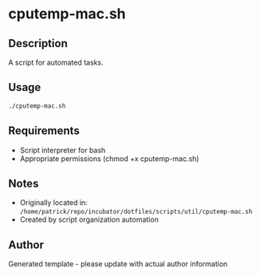 # cputemp-mac.sh

## Description
A script for automated tasks.

## Usage
```bash
./cputemp-mac.sh
```

## Requirements
- Script interpreter for bash
- Appropriate permissions (chmod +x cputemp-mac.sh)

## Notes
- Originally located in: `/home/patrick/repo/incubator/dotfiles/scripts/util/cputemp-mac.sh`
- Created by script organization automation

## Author
Generated template - please update with actual author information
